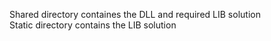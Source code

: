 Shared directory containes the DLL and required LIB solution<br>
Static directory contains the LIB solution<br>